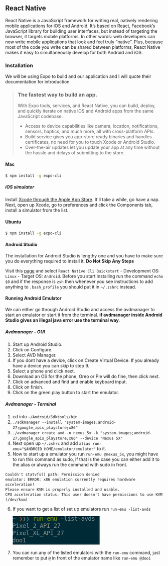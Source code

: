 ## React Native

React Native is a JavaScript framework for writing real, natively rendering mobile applications for iOS and Android. It’s based on React, Facebook’s JavaScript library for building user interfaces, but instead of targeting the browser, it targets mobile platforms. In other words: web developers can now write mobile applications that look and feel truly “native”. Plus, because most of the code you write can be shared between platforms, React Native makes it easy to simultaneously develop for both Android and iOS.

### Installation

We will be using Expo to build and our application and I will quote their documentation for introduction

> ### The fastest way to build an app.
>
> With Expo tools, services, and React Native, you can build, deploy, and quickly iterate on native iOS and Android apps from the same JavaScript codebase.
>
> - Access to device capabilities like camera, location, notifications, sensors, haptics, and much more, all with cross-platform APIs.
> - Build service gives you app-store ready binaries and handles certificates, no need for you to touch Xcode or Android Studio.
> - Over-the-air updates let you update your app at any time without the hassle and delays of submitting to the store.

#### Mac

```sh
$ npm install -g expo-cli
```

##### iOS simulator

Install [Xcode through the Apple App Store](https://itunes.apple.com/app/xcode/id497799835). It'll take a while, go have a nap. Next, open up Xcode, go to preferences and click the Components tab, install a simulator from the list.

#### Ubuntu

```sh
$ npm install -g expo-cli
```

#### Android Studio

The installation for Android Studio is lengthy one and you have to make sure you do everything required to install it. **Do Not Skip Any Steps**

Visit this [page](https://facebook.github.io/react-native/docs/getting-started) and select `React Native Cli Quickstart` - Development OS: `Linux` - Target OS: `Android`.
Before you start installing run the command `echo $0` and if the response is `zsh` then whenever you see instructions to add anything to `.bash_profile` you should put it in `~/.zshrc` instead.

#### Running Android Emulator

We can either go through Android Studio and access the avdmanager to start an emulator or start it from the terminal. **if avdmanager inside Android Studio gives an illegal java error use the terminal way**.

##### Avdmanager - GUI

1. Start up Android Studio.
2. Click on Configure.
3. Select AVD Manager.
4. If you dont have a device, click on Create Virtual Device. If you already have a device you can skip to step 9.
5. Select a phone and click next.
6. Download an OS for the phone, Oreo or Pie will do fine, then click next.
7. Click on advanced and find and enable keyboard input.
8. Click on finish.
9. Click on the green play button to start the emulator.

##### Avdmanager - Terminal

1. cd into `~/Android/Sdktools/bin`
2. `./sdkmanager --install "system-images;android-27;google_apis_playstore;x86"`
3. `./avdmanager create avd -n nexus_5x -k "system-images;android-27;google_apis_playstore;x86" --device 'Nexus 5X"`
4. Next open up `~/.zshrc` and add `alias run-emu="$ANDROID_HOME/emulator/emulator"` to it.
5. Now to start up a emulator you run `run-emu @nexus_5x`, you might have to run this command as sudo, if that is the case you can either add it to the alias or always run the command with sudo in front.

```
Couldn't statvfs() path: Permission denied
emulator: ERROR: x86 emulation currently requires hardware acceleration!
Please ensure KVM is properly installed and usable.
CPU acceleration status: This user doesn't have permissions to use KVM (/dev/kvm)
```

6. If you want to get a list of set up emulators run `run-emu -list-avds`

   ![list of emulators](emulator_list.png)

7. You can run any of the listed emulators with the `run-emu` command, just remember to put `@` in front of the emulator name like `run-emu @doo1`
